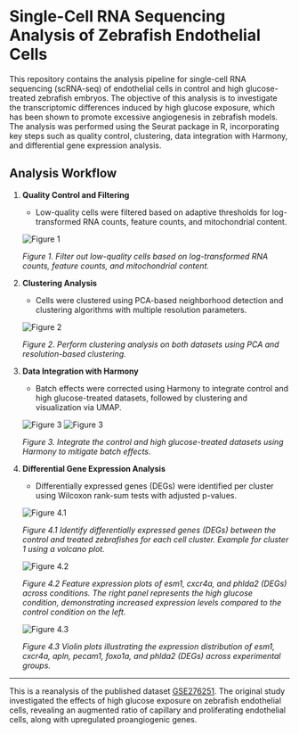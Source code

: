 # Single-Cell RNA Sequencing Analysis of Zebrafish Endothelial Cells

This repository contains the analysis pipeline for single-cell RNA sequencing (scRNA-seq) of endothelial cells in control and high glucose-treated zebrafish embryos. The objective of this analysis is to investigate the transcriptomic differences induced by high glucose exposure, which has been shown to promote excessive angiogenesis in zebrafish models. The analysis was performed using the Seurat package in R, incorporating key steps such as quality control, clustering, data integration with Harmony, and differential gene expression analysis.

## Analysis Workflow

1. **Quality Control and Filtering**
   - Low-quality cells were filtered based on adaptive thresholds for log-transformed RNA counts, feature counts, and mitochondrial content.
   
   ![Figure 1](figures/qc_metrics.png)
   
   *Figure 1. Filter out low-quality cells based on log-transformed RNA counts, feature counts, and mitochondrial content.*

2. **Clustering Analysis**
   - Cells were clustered using PCA-based neighborhood detection and clustering algorithms with multiple resolution parameters.
   
   ![Figure 2](figures/clustering_per_condition.png)
   
   *Figure 2. Perform clustering analysis on both datasets using PCA and resolution-based clustering.*

3. **Data Integration with Harmony**
   - Batch effects were corrected using Harmony to integrate control and high glucose-treated datasets, followed by clustering and visualization via UMAP.
   
   ![Figure 3](figures/data_integration_umap.png)
   ![Figure 3](figures/data_integration_clustering.png)
   
   *Figure 3. Integrate the control and high glucose-treated datasets using Harmony to mitigate batch effects.*

4. **Differential Gene Expression Analysis**
   - Differentially expressed genes (DEGs) were identified per cluster using Wilcoxon rank-sum tests with adjusted p-values.
   
   ![Figure 4.1](figures/DEGs_cluster1_volcano.png)
   
   *Figure 4.1 Identify differentially expressed genes (DEGs) between the control and treated zebrafishes for each cell cluster. Example for cluster 1 using a volcano plot.*

   ![Figure 4.2](figures/DEGs_cluster1_expression_umap.png)
   
   *Figure 4.2 Feature expression plots of esm1, cxcr4a, and phlda2 (DEGs) across conditions. The right panel represents the high glucose condition, demonstrating increased expression levels compared to the control condition on the left.*

   ![Figure 4.3](figures/DEGs_cluster1_violin.png)
   
   *Figure 4.3 Violin plots illustrating the expression distribution of esm1, cxcr4a, apln, pecam1, foxo1a, and phlda2 (DEGs) across experimental groups.*

---

This is a reanalysis of the published dataset [GSE276251](https://www.ncbi.nlm.nih.gov/geo/query/acc.cgi?acc=GSE276251). The original study investigated the effects of high glucose exposure on zebrafish endothelial cells, revealing an augmented ratio of capillary and proliferating endothelial cells, along with upregulated proangiogenic genes.